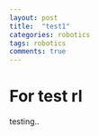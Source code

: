```yaml
---
layout: post
title:  "test1"
categories: robotics
tags: robotics
comments: true
---
```


# For test rl
testing..